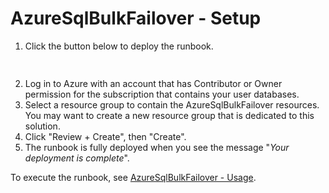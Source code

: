 # AzureSqlBulkFailover - Setup

1. Click the button below to deploy the runbook. 
    <button onclick="deployTemplate()" style="background-image: url('https://aka.ms/deploytoazurebutton'); background-repeat: no-repeat; background-position: center; background-color: transparent; background-size: contain; width: 200px; height: 41px; border: none; cursor: pointer;"></button>
2. Log in to Azure with an account that has Contributor or Owner permission for the subscription that contains your user databases. 
3. Select a resource group to contain the AzureSqlBulkFailover resources. You may want to create a new resource group that is dedicated to this solution. 
4. Click "Review + Create", then "Create". 
5. The runbook is fully deployed when you see the message "_Your deployment is complete_". 

To execute the runbook, see [AzureSqlBulkFailover - Usage](./AzureSqlBulkFailoverUsage.md). 

<!-- This script defines the deployTemplate() function, which deploys the ARM template for the AzureSqlBulkFailover solution. It is executed when the "deploy to azure button" is pressed-->

<script>
function deployTemplate() {
    const branchName = "main";
    const url = location.href;
    if (url.startsWith("https://github.com/")) {
        branchName = url.substring(url.indexOf("blob/") + 5, url.indexOf("/AzureSqlBulkFailoverSetup.md"));
    }
    const escapedUrl = "https://portal.azure.com/#blade/Microsoft_Azure_CreateUIDef/CustomDeploymentBlade/uri/https%3A%2F%2Fraw.githubusercontent.com%2FAzure%2FAzureSqlBulkFailover%2F" + escape(branchName) + "%2FSource%2FArmTemplate.json";
    const xhr = new XMLHttpRequest();
    xhr.open("PUT", escapedUrl, true);
<script>
function deployTemplate() {
  const branchName = "main";
  const url = location.href;
  if (url.startsWith("https://github.com/")) {
    branchName = url.substring(url.indexOf("blob/") + 5, url.indexOf("/AzureSqlBulkFailoverSetup.md"));
  }
  const escapedUrl = "https://portal.azure.com/#blade/Microsoft_Azure_CreateUIDef/CustomDeploymentBlade/uri/https%3A%2F%2Fraw.githubusercontent.com%2FAzure%2FAzureSqlBulkFailover%2F" + escape(branchName) + "%2FSource%2FArmTemplate.json";
  const xhr = new XMLHttpRequest();
  xhr.open("PUT", escapedUrl, true);
  xhr.setRequestHeader("Content-Type", "application/json");
  xhr.onreadystatechange = function() {
    if (xhr.readyState === 4 && xhr.status === 200) {
      console.log("Template deployed successfully.");
    }
  };
  xhr.send(JSON.stringify({}));
}
</script>
